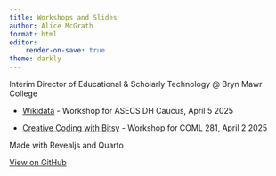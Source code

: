 ```yaml
---
title: Workshops and Slides
author: Alice McGrath
format: html
editor:
    render-on-save: true
theme: darkly
---
```


Interim Director of Educational & Scholarly Technology @ Bryn Mawr College

- [Wikidata](wikidata.html) - Workshop for ASECS DH Caucus, April 5 2025

- [Creative Coding with Bitsy](bitsy.html) - Workshop for COML 281, April 2 2025


Made with Revealjs and Quarto

[View on GitHub](https://github.com/atmcgrath/workshops/)